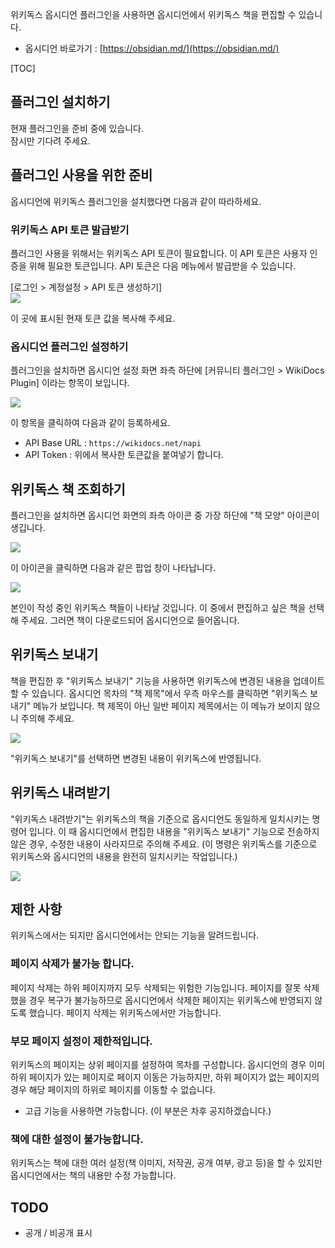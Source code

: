 위키독스 옵시디언 플러그인을 사용하면 옵시디언에서 위키독스 책을 편집할 수 있습니다.  

* 옵시디언 바로가기 : [https://obsidian.md/](https://obsidian.md/)  


[TOC]  

## 플러그인 설치하기  

현재 플러그인을 준비 중에 있습니다.  
잠시만 기다려 주세요.  


## 플러그인 사용을 위한 준비  

옵시디언에 위키독스 플러그인을 설치했다면 다음과 같이 따라하세요.  

### 위키독스 API 토큰 발급받기  

플러그인 사용을 위해서는 위키독스 API 토큰이 필요합니다. 이 API 토큰은 사용자 인증을 위해 필요한 토큰입니다. API 토큰은 다음 메뉴에서 발급받을 수 있습니다.  

[로그인 > 계정설정 > API 토큰 생성하기]  
![](https://wikidocs.net/images/page/267526/iShot_2024-11-28_15.42.32.png)  

이 곳에 표시된 현재 토큰 값을 복사해 주세요.  

### 옵시디언 플러그인 설정하기  

플러그인을 설치하면 옵시디언 설정 화면 좌측 하단에 [커뮤니티 플러그인 > WikiDocs Plugin] 이라는 항목이 보입니다.  

![](https://wikidocs.net/images/page/267526/iShot_2024-11-28_15.49.11.png)  

이 항목을 클릭하여 다음과 같이 등록하세요.  

- API Base URL : `https://wikidocs.net/napi`  
- API Token : 위에서 복사한 토큰값을 붙여넣기 합니다.  


## 위키독스 책 조회하기  

플러그인을 설치하면 옵시디언 화면의 좌측 아이콘 중 가장 하단에 "책 모양" 아이콘이 생깁니다.  

![](https://wikidocs.net/images/page/267526/Pasted%20image%2020241128155407.png)  

이 아이콘을 클릭하면 다음과 같은 팝업 창이 나타납니다.  

![](https://wikidocs.net/images/page/267526/Pasted%20image%2020241128155553.png)  

본인이 작성 중인 위키독스 책들이 나타날 것입니다. 이 중에서 편집하고 싶은 책을 선택해 주세요. 그러면 책이 다운로드되어 옵시디언으로 들어옵니다.  

## 위키독스 보내기  

책을 편집한 후 "위키독스 보내기" 기능을 사용하면 위키독스에 변경된 내용을 업데이트할 수 있습니다. 옵시디언 목차의 "책 제목"에서 우측 마우스를 클릭하면 "위키독스 보내기" 메뉴가 보입니다.  책 제목이 아닌 일반 페이지 제목에서는 이 메뉴가 보이지 않으니 주의해 주세요.  

![](https://wikidocs.net/images/page/267526/Pasted%20image%2020241128160546.png)  

"위키독스 보내기"를 선택하면 변경된 내용이 위키독스에 반영됩니다.  

## 위키독스 내려받기  

"위키독스 내려받기"는 위키독스의 책을 기준으로 옵시디언도 동일하게 일치시키는 명령어 입니다. 이 때 옵시디언에서 편집한 내용을 "위키독스 보내기" 기능으로 전송하지 않은 경우, 수정한 내용이 사라지므로 주의해 주세요. (이 명령은 위키독스를 기준으로 위키독스와 옵시디언의 내용을 완전히 일치시키는 작업입니다.)  

![](https://wikidocs.net/images/page/267526/Pasted%20image%2020241128160749.png)  



## 제한 사항  

위키독스에서는 되지만 옵시디언에서는 안되는 기능을 알려드립니다.  

### 페이지 삭제가 불가능 합니다.  

페이지 삭제는 하위 페이지까지 모두 삭제되는 위험한 기능입니다. 페이지를 잘못 삭제했을 경우 복구가 불가능하므로 옵시디언에서 삭제한 페이지는 위키독스에 반영되지 않도록 했습니다. 페이지 삭제는 위키독스에서만 가능합니다.  

### 부모 페이지 설정이 제한적입니다.  

위키독스의 페이지는 상위 페이지를 설정하여 목차를 구성합니다. 옵시디언의 경우 이미 하위 페이지가 있는 페이지로 페이지 이동은 가능하지만, 하위 페이지가 없는 페이지의 경우 해당 페이지의 하위로 페이지를 이동할 수 없습니다.  

* 고급 기능을 사용하면 가능합니다. (이 부분은 차후 공지하겠습니다.)  

### 책에 대한 설정이 불가능합니다.  

위키독스는 책에 대한 여러 설정(책 이미지, 저작권, 공개 여부, 광고 등)을 할 수 있지만 옵시디언에서는 책의 내용만 수정 가능합니다.  


## TODO  

* 공개 / 비공개 표시